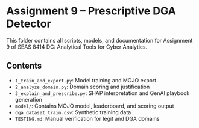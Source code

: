 # Assignment 9 – Prescriptive DGA Detector

This folder contains all scripts, models, and documentation for Assignment 9 of SEAS 8414 DC: Analytical Tools for Cyber Analytics.

## Contents
- `1_train_and_export.py`: Model training and MOJO export
- `2_analyze_domain.py`: Domain scoring and justification
- `3_explain_and_prescribe.py`: SHAP interpretation and GenAI playbook generation
- `model/`: Contains MOJO model, leaderboard, and scoring output
- `dga_dataset_train.csv`: Synthetic training data
- `TESTING.md`: Manual verification for legit and DGA domains
